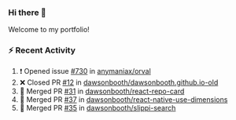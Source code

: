 ### Hi there 👋
Welcome to my portfolio!

### ⚡ Recent Activity
<!--START_SECTION:activity-->
1. ❗️ Opened issue [#730](https://github.com/anymaniax/orval/issues/730) in [anymaniax/orval](https://github.com/anymaniax/orval)
2. ❌ Closed PR [#12](https://github.com/dawsonbooth/dawsonbooth.github.io-old/pull/12) in [dawsonbooth/dawsonbooth.github.io-old](https://github.com/dawsonbooth/dawsonbooth.github.io-old)
3. 🎉 Merged PR [#31](https://github.com/dawsonbooth/react-repo-card/pull/31) in [dawsonbooth/react-repo-card](https://github.com/dawsonbooth/react-repo-card)
4. 🎉 Merged PR [#37](https://github.com/dawsonbooth/react-native-use-dimensions/pull/37) in [dawsonbooth/react-native-use-dimensions](https://github.com/dawsonbooth/react-native-use-dimensions)
5. 🎉 Merged PR [#35](https://github.com/dawsonbooth/slippi-search/pull/35) in [dawsonbooth/slippi-search](https://github.com/dawsonbooth/slippi-search)
<!--END_SECTION:activity-->
